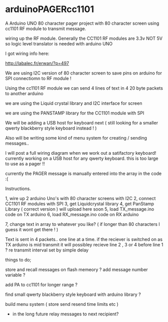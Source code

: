 # arduinoPAGERcc1101

A Arduino UNO 80 character pager project with 80 character screen using cc1101 RF module to transmit message.

wiring up the RF module. Generally the CC1101 RF modules are 3.3v NOT 5V so logic level translator is needed with arduino
UNO

I got wiring info here:

http://labalec.fr/erwan/?p=497

We are using I2C version of 80 character screen to save pins on arduino for SPI connectiomn to RF module !


Using the cc1101 RF module we can send 4 lines of text in 4 20 byte packets to another arduino

we are using the Liquid crystal library and I2C interface for screen

we are using the PANSTAMP library for the CC1101 module with SPI

We will be adding a USB host for keyboard next ( still looking for a smaller qwerty blackberry style keyboard instead ! )

Also will be writing some kind of menu system for creating / sending messages..

I will post a full wiring diagram when we work out a satifactory keyboard! currently working on a USB host for any qwerty
keyboard. this is too large to use as a pager !!

currently the PAGER message is manually entered into the array in the code :(

Instructions.

1, wire up 2 arduino Uno's with 80 character screens with I2C
2, connect CC1101 RF modules with SPI
3, get Liquidcrystal library
4, get PanStamp Library ( correct version ) will upload here soon
5, load TX_message.ino code on TX arduino
6, load RX_message.ino code on RX arduino

7, change text in array to whatever you like? ( if longer than 80 characters I guess it wont get there ! )

Text is sent in 4 packets.. one line at a time. if the reciever is switched on as TX arduino is mid transmit it will possibley recieve line 2 , 3 or 4 before line 1 ? re transmit interval set by simple delay


things to do;

store and recall messages on flash memeory ? add message number variable ?

add PA to cc1101 for longer range ?

find small qwerty blackberry style keyboard with arduino library ?

build menu system ( store send resend time limits etc )

* in the long future relay messages to next recipient? 


























